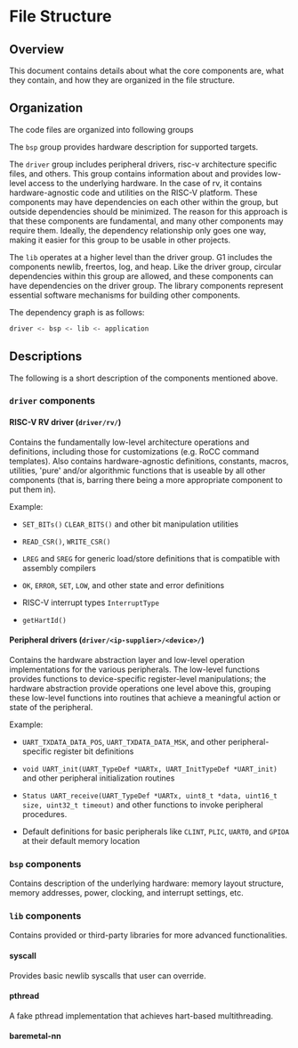 # File Structure

## Overview

This document contains details about what the core components are, what they contain, and how they are organized in the file structure.

## Organization

The code files are organized into following groups

The `bsp` group provides hardware description for supported targets.

The `driver` group includes peripheral drivers, risc-v architecture specific files, and others. This group contains information about and provides low-level access to the underlying hardware. In the case of rv, it contains hardware-agnostic code and utilities on the RISC-V platform. These components may have dependencies on each other within the group, but outside dependencies should be minimized. The reason for this approach is that these components are fundamental, and many other components may require them. Ideally, the dependency relationship only goes one way, making it easier for this group to be usable in other projects.

The `lib` operates at a higher level than the driver group. G1 includes the components newlib, freertos, log, and heap. Like the driver group, circular dependencies within this group are allowed, and these components can have dependencies on the driver group. The library components represent essential software mechanisms for building other components.

The dependency graph is as follows:

```bash
driver <- bsp <- lib <- application
```


## Descriptions

The following is a short description of the components mentioned above.

### `driver` components

#### RISC-V RV driver (`driver/rv/`)

Contains the fundamentally low-level architecture operations and definitions, including those for customizations (e.g. RoCC command templates). Also contains hardware-agnostic definitions, constants, macros, utilities, 'pure' and/or algorithmic functions that is useable by all other components (that is, barring there being a more appropriate component to put them in).

Example:

- `SET_BITs()` `CLEAR_BITS()` and other bit manipulation utilities

- `READ_CSR()`, `WRITE_CSR()`

- `LREG` and `SREG` for generic load/store definitions that is compatible with assembly compilers

- `OK`, `ERROR`, `SET`, `LOW`, and other state and error definitions

- RISC-V interrupt types `InterruptType`

- `getHartId()`

#### Peripheral drivers (`driver/<ip-supplier>/<device>/`)

Contains the hardware abstraction layer and low-level operation implementations for the various peripherals. The low-level functions provides functions to device-specific register-level manipulations; the hardware abstraction provide operations one level above this, grouping these low-level functions into routines that achieve a meaningful action or state of the peripheral.

Example:

- `UART_TXDATA_DATA_POS`, `UART_TXDATA_DATA_MSK`, and other peripheral-specific register bit definitions

- `void UART_init(UART_TypeDef *UARTx, UART_InitTypeDef *UART_init)` and other peripheral initialization routines

- `Status UART_receive(UART_TypeDef *UARTx, uint8_t *data, uint16_t size, uint32_t timeout)` and other functions to invoke peripheral procedures.

- Default definitions for basic peripherals like `CLINT`, `PLIC`, `UART0`, and `GPIOA` at their default memory location


### `bsp` components

Contains description of the underlying hardware: memory layout structure, memory addresses, power, clocking, and interrupt settings, etc.

### `lib` components

Contains provided or third-party libraries for more advanced functionalities. 

#### syscall

Provides basic newlib syscalls that user can override.

#### pthread

A fake pthread implementation that achieves hart-based multithreading.

#### baremetal-nn


